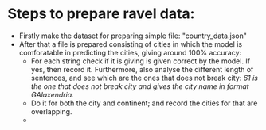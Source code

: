 # Steps to prepare ravel data:

* Firstly make the dataset for preparing simple file: "country_data.json"
* After that a file is prepared consisting of cities in which the model is comforatable in predicting the cities, giving around 100% accuracy:
   * For each string check if it is giving is given correct by the model. If yes, then record it. Furthermore, also analyse the different length of sentences, and see which are the ones that does not break city: *61 is the one that does not break city and gives the city name in format GAlaxendria.* 
   * Do it for both the city and continent; and record the cities for that are overlapping. 
   *
